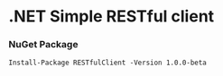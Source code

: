 # .NET Simple RESTful client

### NuGet Package

```
Install-Package RESTfulClient -Version 1.0.0-beta
```
